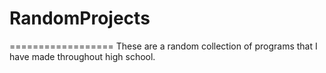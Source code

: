 # RandomProjects
==================
These are a random collection of programs that I have made throughout high school. 
